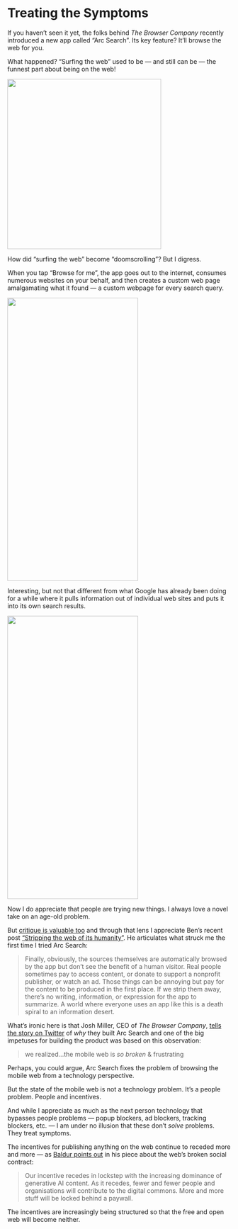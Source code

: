 # Treating the Symptoms

If you haven’t seen it yet, the folks behind _The Browser Company_ recently introduced a new app called “Arc Search”. Its key feature? It’ll browse the web for you.

What happened? “Surfing the web” used to be — and still can be — the funnest part about being on the web!

<img src="https://cdn.jim-nielsen.com/blog/2024/arc-search-surf-the-web.jpg" width="347" height="384" alt="" />

How did “surfing the web” become “doomscrolling”? But I digress.

When you tap “Browse for me”, the app goes out to the internet, consumes numerous websites on your behalf, and then creates a custom web page amalgamating what it found — a custom webpage for every search query.

<img src="https://cdn.jim-nielsen.com/blog/2024/arc-search-screenshot.jpeg" width="295" height="639" alt="" />

Interesting, but not that different from what Google has already been doing for a while where it pulls information out of individual web sites and puts it into its own search results.

<img src="https://cdn.jim-nielsen.com/blog/2024/arc-search-google-screenshot.jpeg" width="295" height="639" alt="" />

Now I do appreciate that people are trying new things. I always love a novel take on an age-old problem.

But [critique is valuable too](https://notes.jim-nielsen.com/#2023-01-31T1221) and through that lens I appreciate Ben’s recent post [“Stripping the web of its humanity”](https://werd.io/2024/stripping-the-web-of-its-humanity). He articulates what struck me the first time I tried Arc Search:

> Finally, obviously, the sources themselves are automatically browsed by the app but don’t see the benefit of a human visitor. Real people sometimes pay to access content, or donate to support a nonprofit publisher, or watch an ad. Those things can be annoying but pay for the content to be produced in the first place. If we strip them away, there’s no writing, information, or expression for the app to summarize. A world where everyone uses an app like this is a death spiral to an information desert.

What’s ironic here is that Josh Miller, CEO of _The Browser Company_, [tells the story on Twitter](https://twitter.com/joshm/status/1751734580124787028) of _why_ they built Arc Search and one of the big impetuses for building the product was based on this observation:

> we realized...the mobile web is *so broken* & frustrating

Perhaps, you could argue, Arc Search fixes the problem of browsing the mobile web from a technology perspective. 

But the state of the mobile web is not a technology problem. It’s a people problem. People and incentives.

And while I appreciate as much as the next person technology that bypasses people problems — popup blockers, ad blockers, tracking blockers, etc. — I am under no illusion that these don’t _solve_ problems. They treat symptoms.

The incentives for publishing anything on the web continue to receded more and more — as [Baldur points out](https://www.baldurbjarnason.com/2023/tech-broke-the-webs-social-contract/) in his piece about the web’s broken social contract:

> Our incentive recedes in lockstep with the increasing dominance of generative AI content. As it recedes, fewer and fewer people and organisations will contribute to the digital commons. More and more stuff will be locked behind a paywall.

The incentives are increasingly being structured so that the free and open web will become neither.